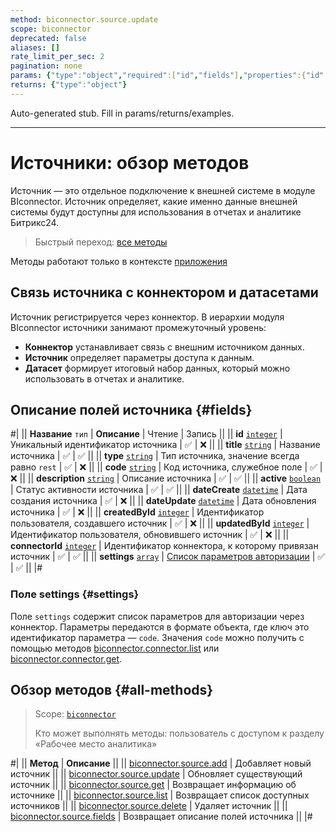 ```yaml
---
method: biconnector.source.update
scope: biconnector
deprecated: false
aliases: []
rate_limit_per_sec: 2
pagination: none
params: {"type":"object","required":["id","fields"],"properties":{"id":{"type":"integer"},"fields":{"type":"object"}}}
returns: {"type":"object"}
---
```


Auto-generated stub. Fill in params/returns/examples.

---

# Источники: обзор методов

Источник — это отдельное подключение к внешней системе в модуле BIconnector. Источник определяет, какие именно данные внешней системы будут доступны для использования в отчетах и аналитике Битрикс24.

> Быстрый переход: [все методы](#all-methods) 



Методы работают только в контексте [приложения](../../app-installation/index.md)



## Связь источника с коннектором и датасетами

Источник регистрируется через коннектор. В иерархии модуля BIconnector источники занимают промежуточный уровень:
- **Коннектор** устанавливает связь с внешним источником данных.
- **Источник** определяет параметры доступа к данным.
- **Датасет** формирует итоговый набор данных, который можно использовать в отчетах и аналитике.

## Описание полей источника {#fields}

#|
|| **Название**
`тип` | **Описание** | Чтение | Запись ||
|| **id**
[`integer`](../../data-types.md) | Уникальный идентификатор источника | ✅ | ❌ ||
|| **title**
[`string`](../../data-types.md) | Название источника | ✅ | ✅ ||
|| **type**
[`string`](../../data-types.md) | Тип источника, значение всегда равно `rest` | ✅ | ❌ ||
|| **code**
[`string`](../../data-types.md) | Код источника, служебное поле | ✅ | ❌ ||
|| **description**
[`string`](../../data-types.md) | Описание источника | ✅ | ✅ ||
|| **active**
[`boolean`](../../data-types.md) | Статус активности источника | ✅ | ✅ ||
|| **dateCreate**
[`datetime`](../../data-types.md) | Дата создания источника | ✅ | ❌ ||
|| **dateUpdate**
[`datetime`](../../data-types.md) | Дата обновления источника | ✅ | ❌ ||
|| **createdById**
[`integer`](../../data-types.md) | Идентификатор пользователя, создавшего источник | ✅ | ❌ ||
|| **updatedById**
[`integer`](../../data-types.md) | Идентификатор пользователя, обновившего источник | ✅ | ❌ ||
|| **connectorId**
[`integer`](../../data-types.md) | Идентификатор коннектора, к которому привязан источник | ✅ | ✅ ||
|| **settings**
[`array`](../../data-types.md) | [Список параметров авторизации](#settings) | ✅ | ✅ ||
|#

### Поле settings {#settings}

Поле `settings` содержит список параметров для авторизации через коннектор. Параметры передаются в формате объекта, где ключ это идентификатор параметра — `code`. Значения `code` можно получить с помощью методов [biconnector.connector.list](../connector/biconnector-connector-list.md) или [biconnector.connector.get](../connector/biconnector-connector-get.md).

## Обзор методов {#all-methods}

> Scope: [`biconnector`](../../scopes/permissions.md)
>
> Кто может выполнять методы: пользователь с доступом к разделу «Рабочее место аналитика»

#|
|| **Метод** | **Описание** ||
|| [biconnector.source.add](./biconnector-source-add.md) | Добавляет новый источник ||
|| [biconnector.source.update](./biconnector-source-update.md) | Обновляет существующий источник ||
|| [biconnector.source.get](./biconnector-source-get.md) | Возвращает информацию об источнике ||
|| [biconnector.source.list](./biconnector-source-list.md) | Возвращает список доступных источников ||
|| [biconnector.source.delete](./biconnector-source-delete.md) | Удаляет источник ||
|| [biconnector.source.fields](./biconnector-source-fields.md) | Возвращает описание полей источника ||
|#
